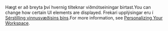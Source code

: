 <span data-ttu-id="544b0-101">Hægt er að breyta því hvernig tilteknar viðmótseiningar birtast.</span><span class="sxs-lookup"><span data-stu-id="544b0-101">You can change how certain UI elements are displayed.</span></span> <span data-ttu-id="544b0-102">Frekari upplýsingar eru í [Sérstilling vinnusvæðisins þíns](../ui-personalization-user.md).</span><span class="sxs-lookup"><span data-stu-id="544b0-102">For more information, see [Personalizing Your Workspace](../ui-personalization-user.md).</span></span>
